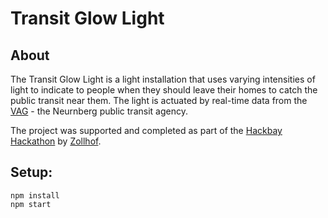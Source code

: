 # Transit Glow Light

## About
The Transit Glow Light is a light installation that uses varying intensities of light to indicate to people when they should leave their homes to catch the public transit near them. The light is actuated by real-time data from the [VAG](https://www.vag.de/) - the Neurnberg public transit agency.

The project was supported and completed as part of the [Hackbay Hackathon](https://www.hackbay.de/) by [Zollhof](https://www.zollhof.de/). 

## Setup:

```
npm install
npm start
```